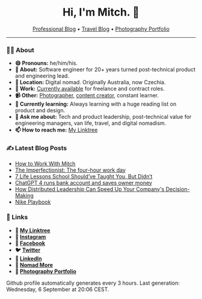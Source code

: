 <h1 align="center">Hi, I'm Mitch. 👋</h1>
<p align="center">
  <a href="https://mitchmalone.io">Professional Blog</a> •
  <a href="https://nomadmo.re">Travel Blog</a> •
  <a href="https://mitchmalone.photography">Photography Portfolio</a>
</p>

-------

### 👨‍🎤 About

- **😄 Pronouns:** he/him/his.
- **👋 About:** Software engineer for 20+ years turned post-technical product and engineering lead.
- **📍 Location:** Digital nomad. Originally Australia, now Czechia.
- **🎒 Work:** [Currently available](https://mitchmalone.io) for freelance and contract roles.
- **📹 Other:** [Photographer](https://mitchmalone.photography), [content creator](https://nomadmo.re), constant learner.
- **🌱 Currently learning:** Always learning with a huge reading list on product and design.
- **💬 Ask me about:** Tech and product leadership, post-technical value for engineering managers, van life, travel, and digital nomadism.
- **📫 How to reach me:** [My Linktree](https://linktr.ee/mitchmalone)

### ✍️ Latest Blog Posts
- [How to Work With Mitch](https://mitchmalone.io/blog/how-to-work-with-mitch-malone)
- [The Imperfectionist: The four-hour work day](https://mitchmalone.io/blog/the-imperfectionist-the-four-hour-work-day)
- [7 Life Lessons School Should’ve Taught You, But Didn’t](https://mitchmalone.io/blog/7-life-lessons-youtube-ali-abdaal)
- [ChatGPT 4 runs bank account and saves owner money](https://mitchmalone.io/blog/autgpt-runs-bank-account-saves-owner-money)
- [How Distributed Leadership Can Speed Up Your Company&#x27;s Decision-Making](https://mitchmalone.io/blog/how-distributed-leadership-can-speed-up-your-companys-decision-making)
- [Nike Playbook](https://mitchmalone.io/blog/nike-playbook-10-principles)

### 🔗 Links

- **🔗 [My Linktree](https://linktr.ee/mitchmalone)**
- **📸 [Instagram](https://www.instagram.com/mitchmalone)**
- **👤 [Facebook](https://www.facebook.com/mitchmalone)**
- **🐦 [Twitter](https://twitter.com/mitch__malone)**
- **👔 [LinkedIn](https://www.linkedin.com/in/mitchmalone)**
- **📍 [Nomad More](https://nomadmo.re)**
- **📸 [Photography Portfolio](https://mitchmalone.photography)**

Github profile automatically generates every 3 hours. Last generation: Wednesday, 6 September at 20:06 CEST.